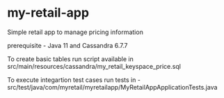 # my-retail-app
Simple retail app to manage pricing information

prerequisite - Java 11 and Cassandra 6.7.7

To create basic tables run script available in src/main/resources/cassandra/my_retail_keyspace_price.sql

To execute integartion test cases run tests in - src/test/java/com/myretail/myretailapp/MyRetailAppApplicationTests.java


